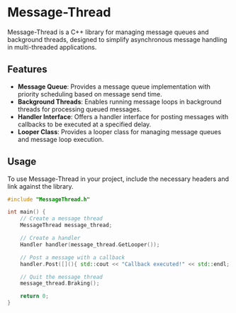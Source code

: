 # Message-Thread

Message-Thread is a C++ library for managing message queues and background threads, designed to simplify asynchronous message handling in multi-threaded applications.

## Features

- **Message Queue**: Provides a message queue implementation with priority scheduling based on message send time.
- **Background Threads**: Enables running message loops in background threads for processing queued messages.
- **Handler Interface**: Offers a handler interface for posting messages with callbacks to be executed at a specified delay.
- **Looper Class**: Provides a looper class for managing message queues and message loop execution.

## Usage

To use Message-Thread in your project, include the necessary headers and link against the library.

```cpp
#include "MessageThread.h"

int main() {
    // Create a message thread
    MessageThread message_thread;

    // Create a handler
    Handler handler(message_thread.GetLooper());

    // Post a message with a callback
    handler.Post([](){ std::cout << "Callback executed!" << std::endl; });

    // Quit the message thread
    message_thread.Braking();

    return 0;
}
